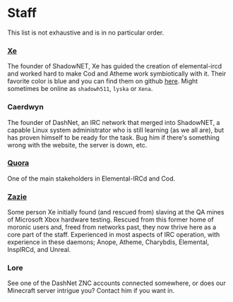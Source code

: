 # Staff

This list is not exhaustive and is in no particular order.

### [Xe](mailto:xe@yolo-swag.com)

The founder of ShadowNET, Xe has guided the creation of elemental-ircd and 
worked hard to make Cod and Atheme work symbiotically with it. Their favorite 
color is blue and you can find them on github [here](http://github.com/lyska). 
Might sometimes be online as `shadowh511`, `lyska` or `Xena`.

### Caerdwyn

The founder of DashNet, an IRC network that merged into ShadowNET, a capable 
Linux system administrator who is still learning (as we all are), but has 
proven himself to be ready for the task. Bug him if there's something wrong 
with the website, the server is down, etc.

### [Quora](mailto:quora@yolo-swag.com)

One of the main stakeholders in Elemental-IRCd and Cod.

### [Zazie](mailto:zazie@yolo-swag.com)

Some person Xe initially found (and rescued from) slaving at the QA mines of 
Microsoft Xbox hardware testing. Rescued from this former home of moronic users and,
freed from networks past, they now thrive here as a core part of the staff. 
Experienced in most aspects of IRC operation, with experience in these daemons;
Anope, Atheme, Charybdis, Elemental, InspIRCd, and Unreal. 

### Lore

See one of the DashNet ZNC accounts connected somewhere, or does our Minecraft 
server intrigue you? Contact him if you want in.

